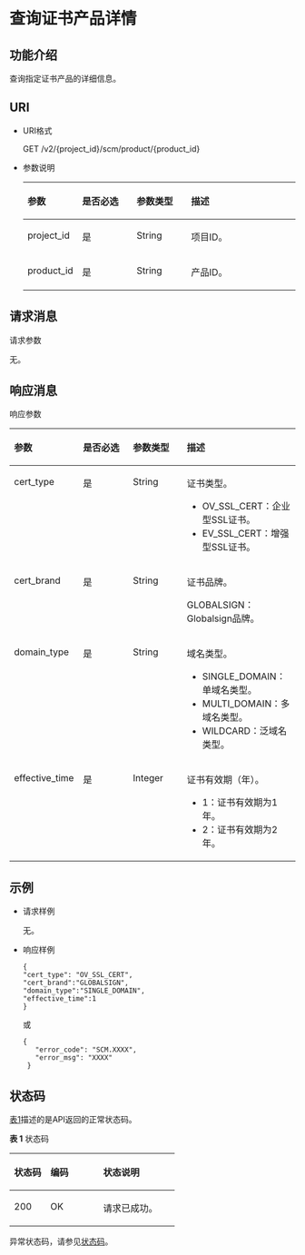 # 查询证书产品详情<a name="ZH-CN_TOPIC_0182547646"></a>

## 功能介绍<a name="s1731a14fb0144c79bf0fa90c694f34f7"></a>

查询指定证书产品的详细信息。

## URI<a name="se70c3e5518a04f60b06032524dddfef4"></a>

-   URI格式

    GET /v2/\{project\_id\}/scm/product/\{product\_id\}

-   参数说明

    <a name="t982da1e0196d4ec1a28d1fbff2cc8191"></a>
    <table><thead align="left"><tr id="r6e963322c1e740d181726d2f0e91df5a"><th class="cellrowborder" valign="top" width="20%" id="mcps1.1.5.1.1"><p id="a3b5bbe5a7f644fd3a74cecbfb3f7ed60"><a name="a3b5bbe5a7f644fd3a74cecbfb3f7ed60"></a><a name="a3b5bbe5a7f644fd3a74cecbfb3f7ed60"></a>参数</p>
    </th>
    <th class="cellrowborder" valign="top" width="20%" id="mcps1.1.5.1.2"><p id="p64032031134112"><a name="p64032031134112"></a><a name="p64032031134112"></a>是否必选</p>
    </th>
    <th class="cellrowborder" valign="top" width="20%" id="mcps1.1.5.1.3"><p id="p13204628144111"><a name="p13204628144111"></a><a name="p13204628144111"></a>参数类型</p>
    </th>
    <th class="cellrowborder" valign="top" width="40%" id="mcps1.1.5.1.4"><p id="a6bb6f1fe56a2454982832e8d56d354d8"><a name="a6bb6f1fe56a2454982832e8d56d354d8"></a><a name="a6bb6f1fe56a2454982832e8d56d354d8"></a>描述</p>
    </th>
    </tr>
    </thead>
    <tbody><tr id="r69bf37b65d3f446eab7b3f4d1b2fcec0"><td class="cellrowborder" valign="top" width="20%" headers="mcps1.1.5.1.1 "><p id="ae42d73592f58424ea93a11e52d2478dd"><a name="ae42d73592f58424ea93a11e52d2478dd"></a><a name="ae42d73592f58424ea93a11e52d2478dd"></a>project_id</p>
    </td>
    <td class="cellrowborder" valign="top" width="20%" headers="mcps1.1.5.1.2 "><p id="p4403203110415"><a name="p4403203110415"></a><a name="p4403203110415"></a>是</p>
    </td>
    <td class="cellrowborder" valign="top" width="20%" headers="mcps1.1.5.1.3 "><p id="p1820462814116"><a name="p1820462814116"></a><a name="p1820462814116"></a>String</p>
    </td>
    <td class="cellrowborder" valign="top" width="40%" headers="mcps1.1.5.1.4 "><p id="a1314869d2dc147b38461e037d622f7b4"><a name="a1314869d2dc147b38461e037d622f7b4"></a><a name="a1314869d2dc147b38461e037d622f7b4"></a>项目ID。</p>
    </td>
    </tr>
    <tr id="row0616154144412"><td class="cellrowborder" valign="top" width="20%" headers="mcps1.1.5.1.1 "><p id="p12616124104416"><a name="p12616124104416"></a><a name="p12616124104416"></a>product_id</p>
    </td>
    <td class="cellrowborder" valign="top" width="20%" headers="mcps1.1.5.1.2 "><p id="p10403193194112"><a name="p10403193194112"></a><a name="p10403193194112"></a>是</p>
    </td>
    <td class="cellrowborder" valign="top" width="20%" headers="mcps1.1.5.1.3 "><p id="p132041528134118"><a name="p132041528134118"></a><a name="p132041528134118"></a>String</p>
    </td>
    <td class="cellrowborder" valign="top" width="40%" headers="mcps1.1.5.1.4 "><p id="p166166424410"><a name="p166166424410"></a><a name="p166166424410"></a>产品ID。</p>
    </td>
    </tr>
    </tbody>
    </table>


## 请求消息<a name="seb7b7901701247fab30a59b76f1c7f93"></a>

请求参数

无。

## 响应消息<a name="sfadd53a5f4714e8f87811818d62d0296"></a>

响应参数

<a name="t98d238e10953421e84a073707024c329"></a>
<table><thead align="left"><tr id="r144a2c52c5054c6d9243eb2ef3875a21"><th class="cellrowborder" valign="top" width="20%" id="mcps1.1.5.1.1"><p id="a9156e0b03f054d4e8547e0787f88a51b"><a name="a9156e0b03f054d4e8547e0787f88a51b"></a><a name="a9156e0b03f054d4e8547e0787f88a51b"></a>参数</p>
</th>
<th class="cellrowborder" valign="top" width="20%" id="mcps1.1.5.1.2"><p id="p1996153415138"><a name="p1996153415138"></a><a name="p1996153415138"></a>是否必选</p>
</th>
<th class="cellrowborder" valign="top" width="20%" id="mcps1.1.5.1.3"><p id="a39360acf5daf4c01a1ebddeff5d68a1c"><a name="a39360acf5daf4c01a1ebddeff5d68a1c"></a><a name="a39360acf5daf4c01a1ebddeff5d68a1c"></a>参数类型</p>
</th>
<th class="cellrowborder" valign="top" width="40%" id="mcps1.1.5.1.4"><p id="a0097000016b14857972b7929bcaaa038"><a name="a0097000016b14857972b7929bcaaa038"></a><a name="a0097000016b14857972b7929bcaaa038"></a>描述</p>
</th>
</tr>
</thead>
<tbody><tr id="r3c4af7b36e9240d197ab56255e37b83c"><td class="cellrowborder" valign="top" width="20%" headers="mcps1.1.5.1.1 "><p id="p4358154963813"><a name="p4358154963813"></a><a name="p4358154963813"></a>cert_type</p>
</td>
<td class="cellrowborder" valign="top" width="20%" headers="mcps1.1.5.1.2 "><p id="p18996163471310"><a name="p18996163471310"></a><a name="p18996163471310"></a>是</p>
</td>
<td class="cellrowborder" valign="top" width="20%" headers="mcps1.1.5.1.3 "><p id="p345835416385"><a name="p345835416385"></a><a name="p345835416385"></a>String</p>
</td>
<td class="cellrowborder" valign="top" width="40%" headers="mcps1.1.5.1.4 "><p id="p1980741820385"><a name="p1980741820385"></a><a name="p1980741820385"></a>证书类型。</p>
<a name="ul18803152212387"></a><a name="ul18803152212387"></a><ul id="ul18803152212387"><li>OV_SSL_CERT：企业型SSL证书。</li><li>EV_SSL_CERT：增强型SSL证书。</li></ul>
</td>
</tr>
<tr id="row41153948202117"><td class="cellrowborder" valign="top" width="20%" headers="mcps1.1.5.1.1 "><p id="p935854919385"><a name="p935854919385"></a><a name="p935854919385"></a>cert_brand</p>
</td>
<td class="cellrowborder" valign="top" width="20%" headers="mcps1.1.5.1.2 "><p id="p399713344132"><a name="p399713344132"></a><a name="p399713344132"></a>是</p>
</td>
<td class="cellrowborder" valign="top" width="20%" headers="mcps1.1.5.1.3 "><p id="p145813541388"><a name="p145813541388"></a><a name="p145813541388"></a>String</p>
</td>
<td class="cellrowborder" valign="top" width="40%" headers="mcps1.1.5.1.4 "><p id="p1518910104390"><a name="p1518910104390"></a><a name="p1518910104390"></a>证书品牌。</p>
<p id="p821151420241"><a name="p821151420241"></a><a name="p821151420241"></a>GLOBALSIGN：Globalsign品牌。</p>
</td>
</tr>
<tr id="rf212a916c502452a8e151eba2f118272"><td class="cellrowborder" valign="top" width="20%" headers="mcps1.1.5.1.1 "><p id="p23581149113810"><a name="p23581149113810"></a><a name="p23581149113810"></a>domain_type</p>
</td>
<td class="cellrowborder" valign="top" width="20%" headers="mcps1.1.5.1.2 "><p id="p18997163421319"><a name="p18997163421319"></a><a name="p18997163421319"></a>是</p>
</td>
<td class="cellrowborder" valign="top" width="20%" headers="mcps1.1.5.1.3 "><p id="p3458454163810"><a name="p3458454163810"></a><a name="p3458454163810"></a>String</p>
</td>
<td class="cellrowborder" valign="top" width="40%" headers="mcps1.1.5.1.4 "><p id="p143904153392"><a name="p143904153392"></a><a name="p143904153392"></a>域名类型。</p>
<a name="ul1396204812395"></a><a name="ul1396204812395"></a><ul id="ul1396204812395"><li>SINGLE_DOMAIN：单域名类型。</li><li>MULTI_DOMAIN：多域名类型。</li><li>WILDCARD：泛域名类型。</li></ul>
</td>
</tr>
<tr id="row187911115485"><td class="cellrowborder" valign="top" width="20%" headers="mcps1.1.5.1.1 "><p id="p143581849203811"><a name="p143581849203811"></a><a name="p143581849203811"></a>effective_time</p>
</td>
<td class="cellrowborder" valign="top" width="20%" headers="mcps1.1.5.1.2 "><p id="p139970348136"><a name="p139970348136"></a><a name="p139970348136"></a>是</p>
</td>
<td class="cellrowborder" valign="top" width="20%" headers="mcps1.1.5.1.3 "><p id="p5458154173811"><a name="p5458154173811"></a><a name="p5458154173811"></a>Integer</p>
</td>
<td class="cellrowborder" valign="top" width="40%" headers="mcps1.1.5.1.4 "><p id="p197691522193916"><a name="p197691522193916"></a><a name="p197691522193916"></a>证书有效期（年）。</p>
<a name="ul9783191534215"></a><a name="ul9783191534215"></a><ul id="ul9783191534215"><li>1：证书有效期为1年。</li><li>2：证书有效期为2年。</li></ul>
</td>
</tr>
</tbody>
</table>

## 示例<a name="section1052520421315"></a>

-   请求样例

    无。

-   响应样例

    ```
    {
    "cert_type": "OV_SSL_CERT",
    "cert_brand":"GLOBALSIGN",
    "domain_type":"SINGLE_DOMAIN",
    "effective_time":1
    }
    ```

    或

    ```
    { 
       "error_code": "SCM.XXXX",  
       "error_msg": "XXXX"   
     }
    ```


## 状态码<a name="section3454223421"></a>

[表1](#zh-cn_topic_0182547690_zh-cn_topic_0079615001_table20596071)描述的是API返回的正常状态码。

**表 1**  状态码

<a name="zh-cn_topic_0182547690_zh-cn_topic_0079615001_table20596071"></a>
<table><thead align="left"><tr id="zh-cn_topic_0182547690_zh-cn_topic_0079615001_row9746163"><th class="cellrowborder" valign="top" width="22%" id="mcps1.2.4.1.1"><p id="zh-cn_topic_0182547690_p57545694203043"><a name="zh-cn_topic_0182547690_p57545694203043"></a><a name="zh-cn_topic_0182547690_p57545694203043"></a>状态码</p>
</th>
<th class="cellrowborder" valign="top" width="32%" id="mcps1.2.4.1.2"><p id="zh-cn_topic_0182547690_p4531342288"><a name="zh-cn_topic_0182547690_p4531342288"></a><a name="zh-cn_topic_0182547690_p4531342288"></a>编码</p>
</th>
<th class="cellrowborder" valign="top" width="46%" id="mcps1.2.4.1.3"><p id="zh-cn_topic_0182547690_p30689603203043"><a name="zh-cn_topic_0182547690_p30689603203043"></a><a name="zh-cn_topic_0182547690_p30689603203043"></a>状态说明</p>
</th>
</tr>
</thead>
<tbody><tr id="zh-cn_topic_0182547690_zh-cn_topic_0079615001_row48621261"><td class="cellrowborder" valign="top" width="22%" headers="mcps1.2.4.1.1 "><p id="zh-cn_topic_0182547690_zh-cn_topic_0079615001_p46008046"><a name="zh-cn_topic_0182547690_zh-cn_topic_0079615001_p46008046"></a><a name="zh-cn_topic_0182547690_zh-cn_topic_0079615001_p46008046"></a>200</p>
</td>
<td class="cellrowborder" valign="top" width="32%" headers="mcps1.2.4.1.2 "><p id="zh-cn_topic_0182547690_p7538425819"><a name="zh-cn_topic_0182547690_p7538425819"></a><a name="zh-cn_topic_0182547690_p7538425819"></a>OK</p>
</td>
<td class="cellrowborder" valign="top" width="46%" headers="mcps1.2.4.1.3 "><p id="zh-cn_topic_0182547690_zh-cn_topic_0079615001_p35664277"><a name="zh-cn_topic_0182547690_zh-cn_topic_0079615001_p35664277"></a><a name="zh-cn_topic_0182547690_zh-cn_topic_0079615001_p35664277"></a>请求已成功。</p>
</td>
</tr>
</tbody>
</table>

异常状态码，请参见[状态码](状态码.md)。

